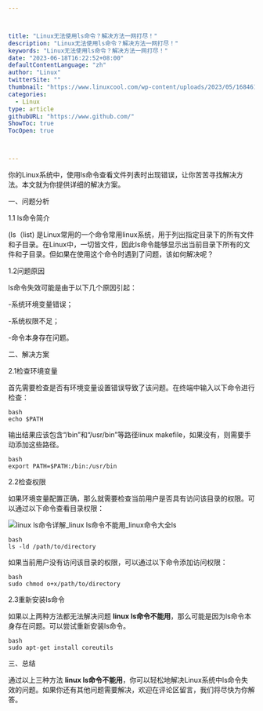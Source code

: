 ```yaml
---



title: "Linux无法使用ls命令？解决方法一网打尽！"
description: "Linux无法使用ls命令？解决方法一网打尽！"
keywords: "Linux无法使用ls命令？解决方法一网打尽！"
date: "2023-06-18T16:22:52+08:00"
defaultContentLanguage: "zh"
author: "Linux"
twitterSite: ""
thumbnail: "https://www.linuxcool.com/wp-content/uploads/2023/05/1684613425969_2.png"
categories:
  - Linux
type: article
githubURL: "https://www.github.com/"
ShowToc: true
TocOpen: true



---
```


你的Linux系统中，使用ls命令查看文件列表时出现错误，让你苦苦寻找解决方法。本文就为你提供详细的解决方案。

一、问题分析

1.1 ls命令简介

(ls（list) 是Linux常用的一个命令常用linux系统，用于列出指定目录下的所有文件和子目录。在Linux中，一切皆文件，因此ls命令能够显示出当前目录下所有的文件和子目录。但如果在使用这个命令时遇到了问题，该如何解决呢？

1.2问题原因

ls命令失效可能是由于以下几个原因引起：

-系统环境变量错误；

-系统权限不足；

-命令本身存在问题。

二、解决方案

2.1检查环境变量

首先需要检查是否有环境变量设置错误导致了该问题。在终端中输入以下命令进行检查：

```
bash
echo $PATH
```

输出结果应该包含“/bin”和“/usr/bin”等路径linux makefile，如果没有，则需要手动添加这些路径。

```
bash
export PATH=$PATH:/bin:/usr/bin
```

2.2检查权限

如果环境变量配置正确，那么就需要检查当前用户是否具有访问该目录的权限。可以通过以下命令查看目录权限：

![linux ls命令详解_linux ls命令不能用_linux命令大全ls](https://www.linuxcool.com/wp-content/uploads/2023/05/1684613425969_2.png)

```
bash
ls -ld /path/to/directory
```

如果当前用户没有访问该目录的权限，可以通过以下命令添加访问权限：

```
bash
sudo chmod o+x/path/to/directory
```

2.3重新安装ls命令

如果以上两种方法都无法解决问题 **linux ls命令不能用**，那么可能是因为ls命令本身存在问题。可以尝试重新安装ls命令。

```
bash
sudo apt-get install coreutils
```

三、总结

通过以上三种方法 **linux ls命令不能用**，你可以轻松地解决Linux系统中ls命令失效的问题。如果你还有其他问题需要解决，欢迎在评论区留言，我们将尽快为你解答。